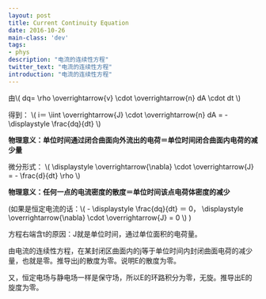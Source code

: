 ```yaml
---
layout: post
title: Current Continuity Equation
date: 2016-10-26
main-class: 'dev'
tags:
- phys
description: "电流的连续性方程"
twitter_text: "电流的连续性方程"
introduction: "电流的连续性方程"
---
```


由\\(
dq= \rho \overrightarrow{v} \cdot \overrightarrow{n} dA \cdot dt
\\)

得到：
\\(
i＝ \iint \overrightarrow{J} \cdot \overrightarrow{n} dA = - \displaystyle \frac{dq}{dt}
\\)

**物理意义：单位时间通过闭合曲面向外流出的电荷＝单位时间闭合曲面内电荷的减少量**

微分形式：
\\(
\displaystyle \overrightarrow{\nabla} \cdot \overrightarrow{J} = - \frac{d}{dt} \rho
\\)

**物理意义：任何一点的电流密度的散度＝单位时间该点电荷体密度的减少**

(如果是恒定电流的话：\\( - \displaystyle \frac{dq}{dt} ＝ 0， \displaystyle \overrightarrow{\nabla} \cdot \overrightarrow{J} = 0 \\) )

方程右端含t的原因：J就是单位时间，通过单位面积的电荷量。

由电流的连续性方程，在某封闭区曲面内的j等于单位时间内封闭曲面电荷的减少量，也就是零。推导出j的散度为零。说明E的散度为零。

又，恒定电场与静电场一样是保守场，所以E的环路积分为零，无旋。推导出E的旋度为零。



